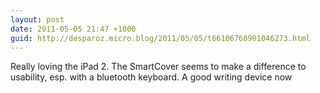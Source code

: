 ```yaml
---
layout: post
date: 2011-05-05 21:47 +1000
guid: http://desparoz.micro.blog/2011/05/05/t66106760901046273.html
---
```

Really loving the iPad 2. The SmartCover seems to make a difference to usability, esp. with a bluetooth keyboard. A good writing device now
